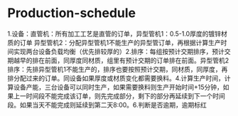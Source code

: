 # Production-schedule
1.设备：直管机：所有加工工艺是直管的订单，异型管机1：0.5-1.0厚度的镀锌材质的订单 异型管机2：分配异型管机1不能生产的异型管订单，再根据计算生产时间实现两台设备负载均衡（优先排较厚的）2.排序：每组按预计交期排序，预计交期越早的排在前面，同厚度同材质，组里有预计交期的订单排在前面。异型管机2排序：先排异型管机1不能生产的，排序也要按照预计交期，同材质，同厚度，再排分配过来的订单。同设备如果厚度或材质变化都需要换料。4.计算生产时间，计算设备产能，三台设备可以同时生产，如果需要换料则生产开始时间+15分钟，如果上一时间段不能完成该订单，则先完成部分，剩下的部分再延续到下一个时间段。如果当天不能完成则延续到第二天8:00。6.判断是否逾期，逾期标红
